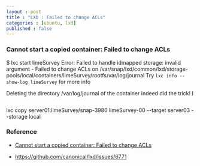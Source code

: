 ```yaml
---
layout : post
title : "LXD : Failed to change ACLs"
categories : [ubuntu, lxd]
published : false
---
```

### Cannot start a copied container: Failed to change ACLs


$ lxc start limeSurvey
Error: Failed to handle idmapped storage: invalid argument - Failed to change ACLs on /var/snap/lxd/common/lxd/storage-pools/local/containers/limeSurvey/rootfs/var/log/journal
Try `lxc info --show-log limeSurvey` for more info


Deleting the directory /var/log/journal of the container indeed did the trick! I 

```
```

lxc copy server01:limeSurvey/snap-3980 limeSurvey-00 --target server03 --storage local

### Reference
* [Cannot start a copied container: Failed to change ACLs](https://discuss.linuxcontainers.org/t/cannot-start-a-copied-container-failed-to-change-acls/7982)

* https://github.com/canonical/lxd/issues/6771
